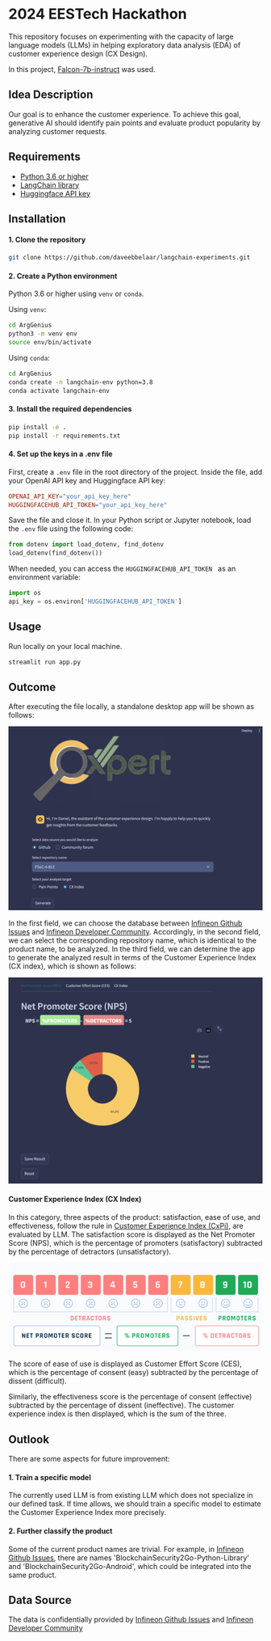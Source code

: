 # 2024 EESTech Hackathon

This repository focuses on experimenting with the capacity of large language models (LLMs) in helping exploratory data analysis (EDA) of customer experience design (CX Design). 

In this project, [Falcon-7b-instruct](https://huggingface.co/tiiuae/falcon-7b-instruct) was used.

## Idea Description

Our goal is to enhance the customer experience. To achieve this goal, generative AI should identify pain points and evaluate product popularity by analyzing customer requests.


## Requirements

- [Python 3.6 or higher](https://www.python.org/downloads/)
- [LangChain library](https://python.langchain.com/en/latest/index.html)
- [Huggingface API key](https://huggingface.co/login?next=%2Fsettings%2Ftokens)
  


## Installation

#### 1. Clone the repository

```bash
git clone https://github.com/daveebbelaar/langchain-experiments.git
```

#### 2. Create a Python environment

Python 3.6 or higher using `venv` or `conda`. 

Using `venv`:

``` bash
cd ArgGenius
python3 -m venv env
source env/bin/activate
```

Using `conda`:
``` bash
cd ArgGenius
conda create -n langchain-env python=3.8
conda activate langchain-env
```

#### 3. Install the required dependencies
``` bash
pip install -e .
pip install -r requirements.txt
```

#### 4. Set up the keys in a .env file

First, create a `.env` file in the root directory of the project. Inside the file, add your OpenAI API key and Huggingface API key:

```makefile
OPENAI_API_KEY="your_api_key_here"
HUGGINGFACEHUB_API_TOKEN="your_api_key_here"
```

Save the file and close it. In your Python script or Jupyter notebook, load the `.env` file using the following code:
```python
from dotenv import load_dotenv, find_dotenv
load_dotenv(find_dotenv())
```

When needed, you can access the `HUGGINGFACEHUB_API_TOKEN ` as an environment variable:
```python
import os
api_key = os.environ['HUGGINGFACEHUB_API_TOKEN']
```

## Usage
Run locally on your local machine.
``` bash
streamlit run app.py
```

## Outcome

After executing the file locally, a standalone desktop app will be shown as follows:

![App_1.png](https://github.com/gary8564/2024-EESTec-Hackathon/blob/main/image/App_1.png)

In the first field, we can choose the database between [Infineon Github Issues](https://github.com/Infineon) and [Infineon Developer Community](https://community.infineon.com/?profile.language=en). Accordingly, in the second field, we can select the corresponding repository name, which is identical to the product name, to be analyzed. In the third field, we can determine the app to generate the analyzed result in terms of the Customer Experience Index (CX index), which is shown as follows:

![App_2.png](https://github.com/gary8564/2024-EESTec-Hackathon/blob/main/image/App_2.png)

#### Customer Experience Index (CX Index)

In this category, three aspects of the product: satisfaction, ease of use, and effectiveness, follow the rule in [Customer Experience Index (CxPi)](https://www.satrixsolutions.com/blog/what-is-customer-experience-index-cxpi), are evaluated by LLM. The satisfaction score is displayed as the Net Promoter Score (NPS), which is the percentage of promoters (satisfactory) subtracted by the percentage of detractors (unsatisfactory).

![NetPromoterScore-NPS.png](https://github.com/gary8564/2024-EESTec-Hackathon/blob/main/image/NetPromoterScore-NPS.png)

The score of ease of use is displayed as Customer Effort Score (CES), which is the percentage of consent (easy) subtracted by the percentage of dissent (difficult).

Similarly, the effectiveness score is the percentage of consent (effective) subtracted by the percentage of dissent (ineffective). The customer experience index is then displayed, which is the sum of the three.

## Outlook

There are some aspects for future improvement:

#### 1. Train a specific model

The currently used LLM is from existing LLM which does not specialize in our defined task. If time allows, we should train a specific model to estimate the Customer Experience Index more precisely.

#### 2. Further classify the product

Some of the current product names are trivial. For example, in [Infineon Github Issues](https://github.com/Infineon), there are names 'BlockchainSecurity2Go-Python-Library' and 'BlockchainSecurity2Go-Android', which could be integrated into the same product.

## Data Source

The data is confidentially provided by [Infineon Github Issues](https://github.com/Infineon) and [Infineon Developer Community](https://community.infineon.com/?profile.language=en)
